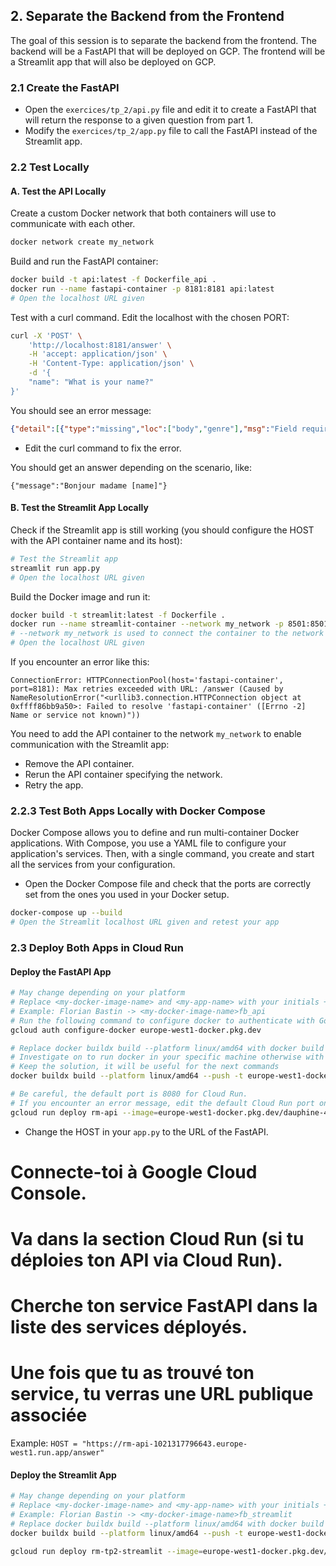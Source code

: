 
## 2. Separate the Backend from the Frontend

The goal of this session is to separate the backend from the frontend. The backend will be a FastAPI that will be deployed on GCP. The frontend will be a Streamlit app that will also be deployed on GCP.

### 2.1 Create the FastAPI

- Open the `exercices/tp_2/api.py` file and edit it to create a FastAPI that will return the response to a given question from part 1.
- Modify the `exercices/tp_2/app.py` file to call the FastAPI instead of the Streamlit app.

### 2.2 Test Locally

#### A. Test the API Locally

Create a custom Docker network that both containers will use to communicate with each other.
```bash
docker network create my_network
```

Build and run the FastAPI container:
```bash
docker build -t api:latest -f Dockerfile_api .
docker run --name fastapi-container -p 8181:8181 api:latest
# Open the localhost URL given
```

Test with a curl command. Edit the localhost with the chosen PORT:
```bash
curl -X 'POST' \
    'http://localhost:8181/answer' \
    -H 'accept: application/json' \
    -H 'Content-Type: application/json' \
    -d '{
    "name": "What is your name?"
}'
```

You should see an error message:
```json
{"detail":[{"type":"missing","loc":["body","genre"],"msg":"Field required","input":{"name":"What is your name?"}},{"type":"missing","loc":["body","language"],"msg":"Field required","input":{"name":"What is your name?"}}]}
```

- Edit the curl command to fix the error.

You should get an answer depending on the scenario, like:
```
{"message":"Bonjour madame [name]"}
```

#### B. Test the Streamlit App Locally

Check if the Streamlit app is still working (you should configure the HOST with the API container name and its host):
```bash
# Test the Streamlit app
streamlit run app.py
# Open the localhost URL given
```

Build the Docker image and run it:
```bash
docker build -t streamlit:latest -f Dockerfile .
docker run --name streamlit-container --network my_network -p 8501:8501 streamlit:latest
# --network my_network is used to connect the container to the network created
# Open the localhost URL given
```

If you encounter an error like this:
```
ConnectionError: HTTPConnectionPool(host='fastapi-container', port=8181): Max retries exceeded with URL: /answer (Caused by NameResolutionError("<urllib3.connection.HTTPConnection object at 0xffff86bb9a50>: Failed to resolve 'fastapi-container' ([Errno -2] Name or service not known)"))
```

You need to add the API container to the network `my_network` to enable communication with the Streamlit app:
- Remove the API container.
- Rerun the API container specifying the network.
- Retry the app.

### 2.2.3 Test Both Apps Locally with Docker Compose

Docker Compose allows you to define and run multi-container Docker applications. With Compose, you use a YAML file to configure your application's services. Then, with a single command, you create and start all the services from your configuration.

- Open the Docker Compose file and check that the ports are correctly set from the ones you used in your Docker setup.

```bash
docker-compose up --build
# Open the Streamlit localhost URL given and retest your app
```

### 2.3 Deploy Both Apps in Cloud Run

#### Deploy the FastAPI App

```bash
# May change depending on your platform
# Replace <my-docker-image-name> and <my-app-name> with your initials + _api
# Example: Florian Bastin -> <my-docker-image-name>fb_api
# Run the following command to configure docker to authenticate with Google Cloud Artifact Registry:
gcloud auth configure-docker europe-west1-docker.pkg.dev

# Replace docker buildx build --platform linux/amd64 with docker build -t if it does not work
# Investigate on to run docker in your specific machine otherwise with Chat GPT
# Keep the solution, it will be useful for the next commands
docker buildx build --platform linux/amd64 --push -t europe-west1-docker.pkg.dev/dauphine-437611/dauphine-ar/rm_api:latest -f Dockerfile_api .

# Be careful, the default port is 8080 for Cloud Run.
# If you encounter an error message, edit the default Cloud Run port on the interface or in the command line
gcloud run deploy rm-api --image=europe-west1-docker.pkg.dev/dauphine-437611/dauphine-ar/rm_api:latest --platform=managed --region=europe-west1 --allow-unauthenticated --port=8181

```

- Change the HOST in your `app.py` to the URL of the FastAPI.

# Connecte-toi à Google Cloud Console.
# Va dans la section Cloud Run (si tu déploies ton API via Cloud Run).
# Cherche ton service FastAPI dans la liste des services déployés.
# Une fois que tu as trouvé ton service, tu verras une URL publique associée

Example: ` HOST = "https://rm-api-1021317796643.europe-west1.run.app/answer" `

#### Deploy the Streamlit App

```bash
# May change depending on your platform
# Replace <my-docker-image-name> and <my-app-name> with your initials + _streamlit
# Example: Florian Bastin -> <my-docker-image-name>fb_streamlit
# Replace docker buildx build --platform linux/amd64 with docker build -t if it does not work
docker buildx build --platform linux/amd64 --push -t europe-west1-docker.pkg.dev/dauphine-437611/dauphine-ar/rm_tp2-streamlit:latest -f Dockerfile .

gcloud run deploy rm-tp2-streamlit --image=europe-west1-docker.pkg.dev/dauphine-437611/dauphine-ar/rm_tp2-streamlit:latest --platform=managed --region=europe-west1 --allow-unauthenticated

```
